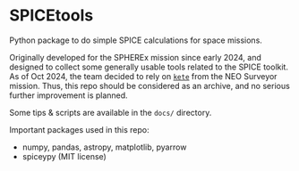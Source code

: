 # SPICEtools
Python package to do simple SPICE calculations for space missions.

Originally developed for the SPHEREx mission since early 2024, and designed to collect some generally usable tools related to the SPICE toolkit. As of Oct 2024, the team decided to rely on [`kete`](https://github.com/Caltech-IPAC/kete) from the NEO Surveyor mission. Thus, this repo should be considered as an archive, and no serious further improvement is planned.


Some tips & scripts are available in the `docs/` directory.

Important packages used in this repo:
* numpy, pandas, astropy, matplotlib, pyarrow
* spiceypy (MIT license)